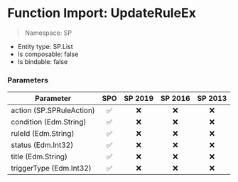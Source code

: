 # Function Import: UpdateRuleEx

> Namespace: SP

- Entity type: SP.List
- Is composable: false
- Is bindable: false

### Parameters

Parameter | SPO | SP 2019 | SP 2016 | SP 2013
----------|:---:|:-------:|:-------:|:-------:
action (SP.SPRuleAction) | ✅ | ❌ | ❌ | ❌
condition (Edm.String) | ✅ | ❌ | ❌ | ❌
ruleId (Edm.String) | ✅ | ❌ | ❌ | ❌
status (Edm.Int32) | ✅ | ❌ | ❌ | ❌
title (Edm.String) | ✅ | ❌ | ❌ | ❌
triggerType (Edm.Int32) | ✅ | ❌ | ❌ | ❌